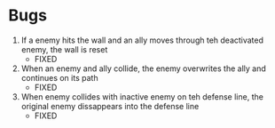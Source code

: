 # Bugs
1. If a enemy hits the wall and an ally moves through teh deactivated enemy, the wall is reset
    - FIXED
2. When an enemy and ally collide, the enemy overwrites the ally and continues on its path
    - FIXED
3. When enemy collides with inactive enemy on teh defense line, the original enemy dissappears into the defense line
    - FIXED